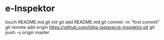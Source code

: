 e-Inspektor
===========
touch README.md
git init
git add README.md
git commit -m "first commit"
git remote add origin https://github.com/lidija-lastavec/e-Inspektor.git
git push -u origin master
